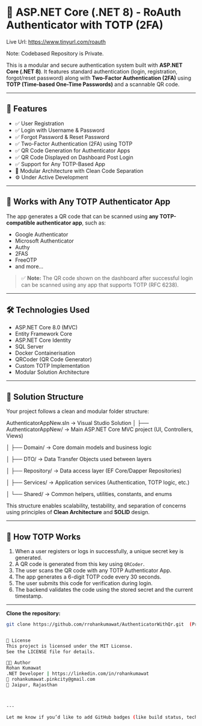 # 🔐 ASP.NET Core (.NET 8) - RoAuth Authenticator with TOTP (2FA)

Live Url: https://www.tinyurl.com/roauth

Note: Codebased Repository is Private.

This is a modular and secure authentication system built with **ASP.NET Core (.NET 8)**. It features standard authentication (login, registration, forgot/reset password) along with **Two-Factor Authentication (2FA)** using **TOTP (Time-based One-Time Passwords)** and a scannable QR code.

---

## 🚀 Features

- ✅ User Registration
- ✅ Login with Username & Password
- ✅ Forgot Password & Reset Password
- ✅ Two-Factor Authentication (2FA) using TOTP
- ✅ QR Code Generation for Authenticator Apps
- ✅ QR Code Displayed on Dashboard Post Login
- ✅ Support for Any TOTP-Based App
- 🔧 Modular Architecture with Clean Code Separation
- ⚙️ Under Active Development

---

## 📱 Works with Any TOTP Authenticator App

The app generates a QR code that can be scanned using **any TOTP-compatible authenticator app**, such as:

- Google Authenticator  
- Microsoft Authenticator  
- Authy  
- 2FAS  
- FreeOTP  
- and more...

> ✅ **Note:** The QR code shown on the dashboard after successful login can be scanned using any app that supports TOTP (RFC 6238).

---

## 🛠️ Technologies Used

- ASP.NET Core 8.0 (MVC)
- Entity Framework Core
- ASP.NET Core Identity
- SQL Server
- Docker Containerisation 
- QRCoder (QR Code Generator)
- Custom TOTP Implementation
- Modular Solution Architecture

---

## 📂 Solution Structure

Your project follows a clean and modular folder structure:

AuthenticatorAppNew.sln → Visual Studio Solution
│
├── AuthenticatorAppNew/ → Main ASP.NET Core MVC project (UI, Controllers, Views)

│
├── Domain/ → Core domain models and business logic

│
├── DTO/ → Data Transfer Objects used between layers

│
├── Repository/ → Data access layer (EF Core/Dapper Repositories)

│
├── Services/ → Application services (Authentication, TOTP logic, etc.)

│
└── Shared/ → Common helpers, utilities, constants, and enums



This structure enables scalability, testability, and separation of concerns using principles of **Clean Architecture** and **SOLID** design.

---

## 🔐 How TOTP Works

1. When a user registers or logs in successfully, a unique secret key is generated.
2. A QR code is generated from this key using `QRCoder`.
3. The user scans the QR code with any TOTP Authenticator App.
4. The app generates a 6-digit TOTP code every 30 seconds.
5. The user submits this code for verification during login.
6. The backend validates the code using the stored secret and the current timestamp.

---


**Clone the repository:**
   ```bash
   git clone https://github.com/rrohankumawat/AuthenticatorWithQr.git  (Private) 


📄 License
This project is licensed under the MIT License.
See the LICENSE file for details.

👨‍💻 Author
Rohan Kumawat
.NET Developer | https://linkedin.com/in/rohankumawat 
📧 rohankumawat.pinkcity@gmail.com
📍 Jaipur, Rajasthan



---

Let me know if you’d like to add GitHub badges (like build status, tech stack, stars), or want help converting this into a downloadable or GitHub-ready format.
